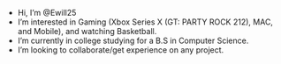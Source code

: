 - Hi, I’m @Ewill25
- I’m interested in Gaming (Xbox Series X (GT: PARTY ROCK 212), MAC, and Mobile), and watching Basketball.
- I’m currently in college studying for a B.S in Computer Science. 
- I’m looking to collaborate/get experience on any project. 

<!---
Ewill25/Ewill25 is a ✨ special ✨ repository because its `README.md` (this file) appears on your GitHub profile.
You can click the Preview link to take a look at your changes.
--->
